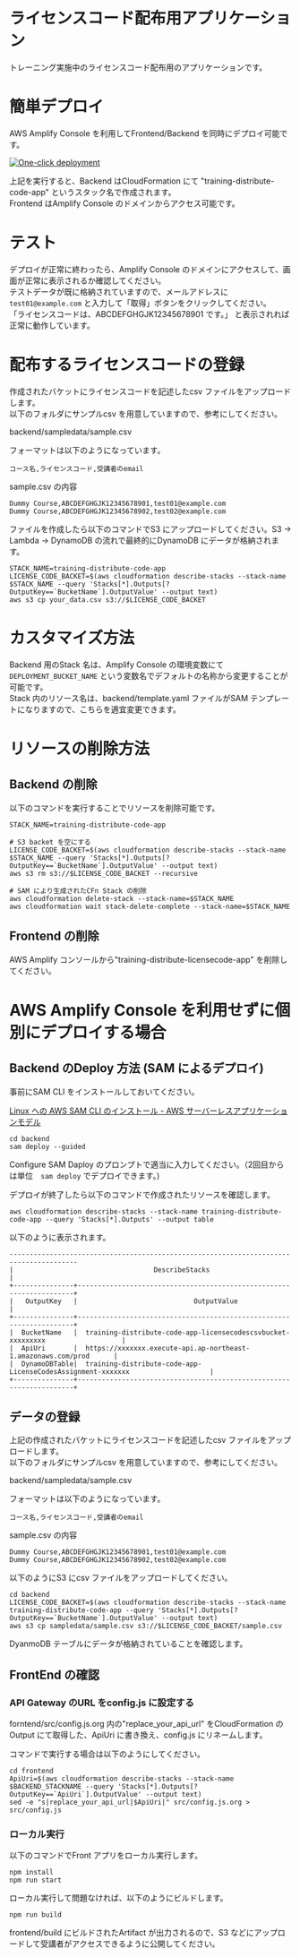 # ライセンスコード配布用アプリケーション

トレーニング実施中のライセンスコード配布用のアプリケーションです。

# 簡単デプロイ

AWS Amplify Console を利用してFrontend/Backend を同時にデプロイ可能です。

[![One-click deployment](https://oneclick.amplifyapp.com/button.svg)](https://console.aws.amazon.com/amplify/home#/deploy?repo=https://github.com/tomofuminijo/training-distribute-licensecode-app)


上記を実行すると、Backend はCloudFormation にて "training-distribute-code-app" というスタック名で作成されます。  
Frontend はAmplify Console のドメインからアクセス可能です。


# テスト

デプロイが正常に終わったら、Amplify Console のドメインにアクセスして、画面が正常に表示されるか確認してください。  
テストデータが既に格納されていますので、メールアドレスに `test01@example.com` と入力して「取得」ボタンをクリックしてください。  
「ライセンスコードは、ABCDEFGHGJK12345678901 です。」 と表示されれば正常に動作しています。

# 配布するライセンスコードの登録

作成されたバケットにライセンスコードを記述したcsv ファイルをアップロードします。  
以下のフォルダにサンプルcsv を用意していますので、参考にしてください。

backend/sampledata/sample.csv

フォーマットは以下のようになっています。

```
コース名,ライセンスコード,受講者のemail
```

sample.csv の内容
```
Dummy Course,ABCDEFGHGJK12345678901,test01@example.com
Dummy Course,ABCDEFGHGJK12345678902,test02@example.com
```

ファイルを作成したら以下のコマンドでS3 にアップロードしてください。S3 -> Lambda -> DynamoDB の流れで最終的にDynamoDB にデータが格納されます。

```
STACK_NAME=training-distribute-code-app
LICENSE_CODE_BACKET=$(aws cloudformation describe-stacks --stack-name $STACK_NAME --query 'Stacks[*].Outputs[?OutputKey==`BucketName`].OutputValue' --output text)
aws s3 cp your_data.csv s3://$LICENSE_CODE_BACKET
```

# カスタマイズ方法

Backend 用のStack 名は、Amplify Console の環境変数にて `DEPLOYMENT_BUCKET_NAME` という変数名でデフォルトの名称から変更することが可能です。  
Stack 内のリソース名は、backend/template.yaml ファイルがSAM テンプレートになりますので、こちらを適宜変更できます。

# リソースの削除方法

## Backend の削除
以下のコマンドを実行することでリソースを削除可能です。

```
STACK_NAME=training-distribute-code-app

# S3 backet を空にする
LICENSE_CODE_BACKET=$(aws cloudformation describe-stacks --stack-name $STACK_NAME --query 'Stacks[*].Outputs[?OutputKey==`BucketName`].OutputValue' --output text)
aws s3 rm s3://$LICENSE_CODE_BACKET --recursive

# SAM により生成されたCFn Stack の削除
aws cloudformation delete-stack --stack-name=$STACK_NAME
aws cloudformation wait stack-delete-complete --stack-name=$STACK_NAME
```

## Frontend の削除
AWS Amplify コンソールから"training-distribute-licensecode-app" を削除してください。



# AWS Amplify Console を利用せずに個別にデプロイする場合

## Backend のDeploy 方法 (SAM によるデプロイ)

事前にSAM CLI をインストールしておいてください。  

[Linux への AWS SAM CLI のインストール - AWS サーバーレスアプリケーションモデル](https://docs.aws.amazon.com/ja_jp/serverless-application-model/latest/developerguide/serverless-sam-cli-install-linux.html)

```
cd backend
sam deploy --guided
```

Configure SAM Daploy のプロンプトで適当に入力してください。（2回目からは単位　`sam deploy` でデプロイできます。)


デプロイが終了したら以下のコマンドで作成されたリソースを確認します。

```
aws cloudformation describe-stacks --stack-name training-distribute-code-app --query 'Stacks[*].Outputs' --output table

```

以下のように表示されます。

```
---------------------------------------------------------------------------------------
|                                   DescribeStacks                                    |
+---------------+---------------------------------------------------------------------+
|   OutputKey   |                             OutputValue                             |
+---------------+---------------------------------------------------------------------+
|  BucketName   |  training-distribute-code-app-licensecodescsvbucket-xxxxxxxxx                   |
|  ApiUri       |  https://xxxxxxx.execute-api.ap-northeast-1.amazonaws.com/prod      |
|  DynamoDBTable|  training-distribute-code-app-LicenseCodesAssignment-xxxxxxx                    |
+---------------+---------------------------------------------------------------------+
```

## データの登録

上記の作成されたバケットにライセンスコードを記述したcsv ファイルをアップロードします。  
以下のフォルダにサンプルcsv を用意していますので、参考にしてください。

backend/sampledata/sample.csv

フォーマットは以下のようになっています。

```
コース名,ライセンスコード,受講者のemail
```

sample.csv の内容
```
Dummy Course,ABCDEFGHGJK12345678901,test01@example.com
Dummy Course,ABCDEFGHGJK12345678902,test02@example.com
```

以下のようにS3 にcsv ファイルをアップロードしてください。

```
cd backend
LICENSE_CODE_BACKET=$(aws cloudformation describe-stacks --stack-name training-distribute-code-app --query 'Stacks[*].Outputs[?OutputKey==`BucketName`].OutputValue' --output text)
aws s3 cp sampledata/sample.csv s3://$LICENSE_CODE_BACKET/sample.csv
```

DyanmoDB テーブルにデータが格納されていることを確認します。


## FrontEnd の確認

### API Gateway のURL をconfig.js に設定する

forntend/src/config.js.org 内の"replace_your_api_url" をCloudFormation のOutput にて取得した、ApiUri に書き換え、config.js にリネームします。

コマンドで実行する場合は以下のようにしてください。

```
cd frontend
ApiUri=$(aws cloudformation describe-stacks --stack-name $BACKEND_STACKNAME --query 'Stacks[*].Outputs[?OutputKey==`ApiUri`].OutputValue' --output text)
sed -e "s|replace_your_api_url|$ApiUri|" src/config.js.org > src/config.js
```

### ローカル実行

以下のコマンドでFront アプリをローカル実行します。

```
npm install
npm run start
```

ローカル実行して問題なければ、以下のようにビルドします。
```
npm run build
```

frontend/build にビルドされたArtifact が出力されるので、S3 などにアップロードして受講者がアクセスできるように公開してください。  


